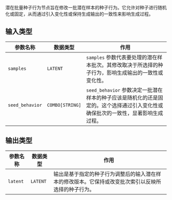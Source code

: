 



潜在批量种子行为节点旨在修改一批潜在样本的种子行为。它允许对种子进行随机化或固定，从而通过引入变化性或保持生成输出的一致性来影响生成过程。

## 输入类型

| 参数名称         | 数据类型     | 作用                                                         |
|------------------|--------------|--------------------------------------------------------------|
| `samples`        | `LATENT`     | `samples` 参数代表要处理的潜在样本批次。其修改取决于所选择的种子行为，影响生成输出的一致性或变化性。 |
| `seed_behavior`  | `COMBO[STRING]` | `seed_behavior` 参数决定一批潜在样本的种子应该是随机化的还是固定的。这个选择通过引入变化性或确保批次的一致性，显著影响生成过程。 |

## 输出类型

| 参数名称 | 数据类型 | 作用                                       |
|----------|----------|--------------------------------------------|
| `latent` | `LATENT` | 输出是基于指定的种子行为调整后的输入潜在样本的修改版本。它保持或改变批次索引以反映所选择的种子行为。 |